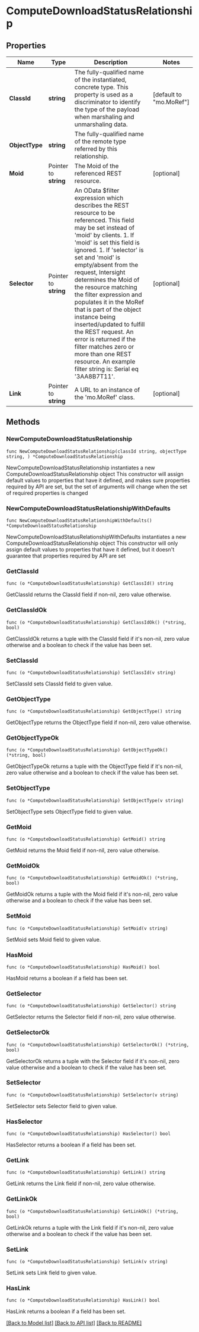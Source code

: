 # ComputeDownloadStatusRelationship

## Properties

Name | Type | Description | Notes
------------ | ------------- | ------------- | -------------
**ClassId** | **string** | The fully-qualified name of the instantiated, concrete type. This property is used as a discriminator to identify the type of the payload when marshaling and unmarshaling data. | [default to "mo.MoRef"]
**ObjectType** | **string** | The fully-qualified name of the remote type referred by this relationship. | 
**Moid** | Pointer to **string** | The Moid of the referenced REST resource. | [optional] 
**Selector** | Pointer to **string** | An OData $filter expression which describes the REST resource to be referenced. This field may be set instead of &#39;moid&#39; by clients. 1. If &#39;moid&#39; is set this field is ignored. 1. If &#39;selector&#39; is set and &#39;moid&#39; is empty/absent from the request, Intersight determines the Moid of the resource matching the filter expression and populates it in the MoRef that is part of the object instance being inserted/updated to fulfill the REST request. An error is returned if the filter matches zero or more than one REST resource. An example filter string is: Serial eq &#39;3AA8B7T11&#39;. | [optional] 
**Link** | Pointer to **string** | A URL to an instance of the &#39;mo.MoRef&#39; class. | [optional] 

## Methods

### NewComputeDownloadStatusRelationship

`func NewComputeDownloadStatusRelationship(classId string, objectType string, ) *ComputeDownloadStatusRelationship`

NewComputeDownloadStatusRelationship instantiates a new ComputeDownloadStatusRelationship object
This constructor will assign default values to properties that have it defined,
and makes sure properties required by API are set, but the set of arguments
will change when the set of required properties is changed

### NewComputeDownloadStatusRelationshipWithDefaults

`func NewComputeDownloadStatusRelationshipWithDefaults() *ComputeDownloadStatusRelationship`

NewComputeDownloadStatusRelationshipWithDefaults instantiates a new ComputeDownloadStatusRelationship object
This constructor will only assign default values to properties that have it defined,
but it doesn't guarantee that properties required by API are set

### GetClassId

`func (o *ComputeDownloadStatusRelationship) GetClassId() string`

GetClassId returns the ClassId field if non-nil, zero value otherwise.

### GetClassIdOk

`func (o *ComputeDownloadStatusRelationship) GetClassIdOk() (*string, bool)`

GetClassIdOk returns a tuple with the ClassId field if it's non-nil, zero value otherwise
and a boolean to check if the value has been set.

### SetClassId

`func (o *ComputeDownloadStatusRelationship) SetClassId(v string)`

SetClassId sets ClassId field to given value.


### GetObjectType

`func (o *ComputeDownloadStatusRelationship) GetObjectType() string`

GetObjectType returns the ObjectType field if non-nil, zero value otherwise.

### GetObjectTypeOk

`func (o *ComputeDownloadStatusRelationship) GetObjectTypeOk() (*string, bool)`

GetObjectTypeOk returns a tuple with the ObjectType field if it's non-nil, zero value otherwise
and a boolean to check if the value has been set.

### SetObjectType

`func (o *ComputeDownloadStatusRelationship) SetObjectType(v string)`

SetObjectType sets ObjectType field to given value.


### GetMoid

`func (o *ComputeDownloadStatusRelationship) GetMoid() string`

GetMoid returns the Moid field if non-nil, zero value otherwise.

### GetMoidOk

`func (o *ComputeDownloadStatusRelationship) GetMoidOk() (*string, bool)`

GetMoidOk returns a tuple with the Moid field if it's non-nil, zero value otherwise
and a boolean to check if the value has been set.

### SetMoid

`func (o *ComputeDownloadStatusRelationship) SetMoid(v string)`

SetMoid sets Moid field to given value.

### HasMoid

`func (o *ComputeDownloadStatusRelationship) HasMoid() bool`

HasMoid returns a boolean if a field has been set.

### GetSelector

`func (o *ComputeDownloadStatusRelationship) GetSelector() string`

GetSelector returns the Selector field if non-nil, zero value otherwise.

### GetSelectorOk

`func (o *ComputeDownloadStatusRelationship) GetSelectorOk() (*string, bool)`

GetSelectorOk returns a tuple with the Selector field if it's non-nil, zero value otherwise
and a boolean to check if the value has been set.

### SetSelector

`func (o *ComputeDownloadStatusRelationship) SetSelector(v string)`

SetSelector sets Selector field to given value.

### HasSelector

`func (o *ComputeDownloadStatusRelationship) HasSelector() bool`

HasSelector returns a boolean if a field has been set.

### GetLink

`func (o *ComputeDownloadStatusRelationship) GetLink() string`

GetLink returns the Link field if non-nil, zero value otherwise.

### GetLinkOk

`func (o *ComputeDownloadStatusRelationship) GetLinkOk() (*string, bool)`

GetLinkOk returns a tuple with the Link field if it's non-nil, zero value otherwise
and a boolean to check if the value has been set.

### SetLink

`func (o *ComputeDownloadStatusRelationship) SetLink(v string)`

SetLink sets Link field to given value.

### HasLink

`func (o *ComputeDownloadStatusRelationship) HasLink() bool`

HasLink returns a boolean if a field has been set.


[[Back to Model list]](../README.md#documentation-for-models) [[Back to API list]](../README.md#documentation-for-api-endpoints) [[Back to README]](../README.md)


